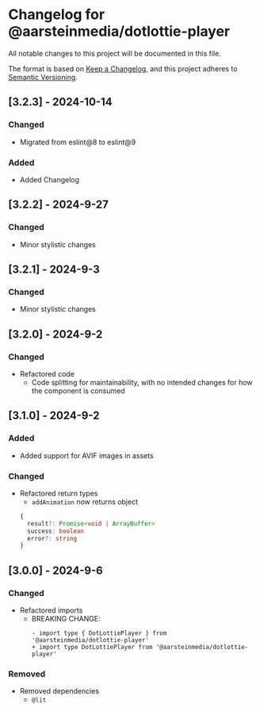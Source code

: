 # Changelog for @aarsteinmedia/dotlottie-player

All notable changes to this project will be documented in this file.

The format is based on [Keep a Changelog](https://keepachangelog.com/en/1.1.0/),
and this project adheres to [Semantic Versioning](https://semver.org/spec/v2.0.0.html).

## [3.2.3] - 2024-10-14

### Changed

- Migrated from eslint@8 to eslint@9

### Added

- Added Changelog

## [3.2.2] - 2024-9-27

### Changed

- Minor stylistic changes

## [3.2.1] - 2024-9-3

### Changed

- Minor stylistic changes

## [3.2.0] - 2024-9-2

### Changed

- Refactored code
  - Code splitting for maintainability, with no intended changes for how the component is consumed

## [3.1.0] - 2024-9-2

### Added

- Added support for AVIF images in assets

### Changed

- Refactored return types
  - `addAnimation` now returns object
  ```typescript
  {
    result?: Promise<void | ArrayBuffer>
    success: boolean
    error?: string
  }
  ```

## [3.0.0] - 2024-9-6

### Changed

- Refactored imports
  - BREAKING CHANGE:
    ```
    - import type { DotLottiePlayer } from '@aarsteinmedia/dotlottie-player'
    + import type DotLottiePlayer from '@aarsteinmedia/dotlottie-player'
    ```

### Removed

- Removed dependencies
  - `@lit`